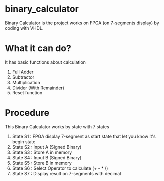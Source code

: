 # binary_calculator
Binary Calculator is the project works on FPGA (on 7-segments display) by coding with VHDL.

# What it can do?
It has basic functions about calculation
1. Full Adder
2. Subtractor
3. Multiplication
4. Divider (With Remainder)
5. Reset function

# Procedure
This Binary Calculator works by state with 7 states
1. State S1 : FPGA display 7-segment as start state that let you know it's begin state
2. State S2 : Input A (Signed Binary)
3. State S3 : Store A in memory
4. State S4 : Input B (Signed Binary)
5. State S5 : Store B in memory
6. State S6 : Select Operator to calculate (+ - * /)
7. State S7 : Display result on 7-segments with decimal
